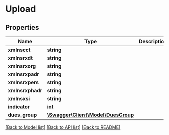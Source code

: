 # Upload

## Properties
Name | Type | Description | Notes
------------ | ------------- | ------------- | -------------
**xmlnscct** | **string** |  | [optional] 
**xmlnsrxdt** | **string** |  | [optional] 
**xmlnsrxorg** | **string** |  | [optional] 
**xmlnsrxpadr** | **string** |  | [optional] 
**xmlnsrxpers** | **string** |  | [optional] 
**xmlnsrxphadr** | **string** |  | [optional] 
**xmlnsxsi** | **string** |  | [optional] 
**indicator** | **int** |  | [optional] 
**dues_group** | [**\Swagger\Client\Model\DuesGroup**](DuesGroup.md) |  | [optional] 

[[Back to Model list]](../../README.md#documentation-for-models) [[Back to API list]](../../README.md#documentation-for-api-endpoints) [[Back to README]](../../README.md)

